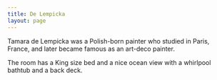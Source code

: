 ```yaml
---
title: De Lempicka
layout: page
---
```


Tamara de Lempicka was a Polish-born painter who studied in Paris, France, and later became famous as an art-deco painter.

The room has a King size bed and a nice ocean view with a whirlpool bathtub and a back deck.
